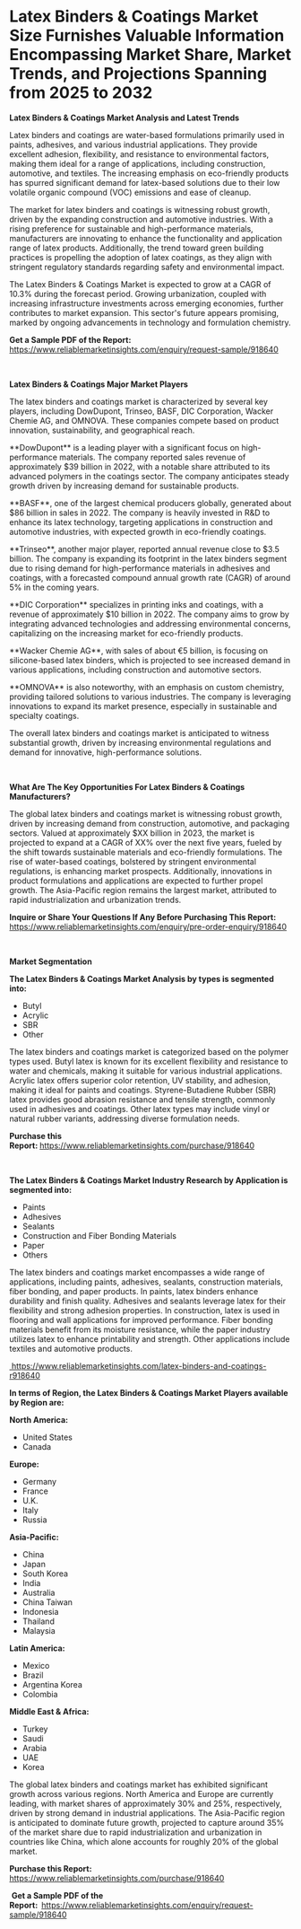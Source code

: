 <p><h1>Latex Binders & Coatings Market Size Furnishes Valuable Information Encompassing Market Share, Market Trends, and Projections Spanning from 2025 to 2032</h1></p><p><strong>Latex Binders & Coatings Market Analysis and Latest Trends</strong></p>
<p><p>Latex binders and coatings are water-based formulations primarily used in paints, adhesives, and various industrial applications. They provide excellent adhesion, flexibility, and resistance to environmental factors, making them ideal for a range of applications, including construction, automotive, and textiles. The increasing emphasis on eco-friendly products has spurred significant demand for latex-based solutions due to their low volatile organic compound (VOC) emissions and ease of cleanup.</p><p>The market for latex binders and coatings is witnessing robust growth, driven by the expanding construction and automotive industries. With a rising preference for sustainable and high-performance materials, manufacturers are innovating to enhance the functionality and application range of latex products. Additionally, the trend toward green building practices is propelling the adoption of latex coatings, as they align with stringent regulatory standards regarding safety and environmental impact. </p><p>The Latex Binders & Coatings Market is expected to grow at a CAGR of 10.3% during the forecast period. Growing urbanization, coupled with increasing infrastructure investments across emerging economies, further contributes to market expansion. This sector's future appears promising, marked by ongoing advancements in technology and formulation chemistry.</p></p>
<p><strong>Get a Sample PDF of the Report:&nbsp;</strong> <a href="https://www.reliablemarketinsights.com/enquiry/request-sample/918640?utm_campaign=2983&utm_medium=2&utm_source=Github&utm_content=ia&utm_term=18042025&utm_id=latex-binders-coatings">https://www.reliablemarketinsights.com/enquiry/request-sample/918640</a></p>
<p>&nbsp;</p>
<p><strong>Latex Binders & Coatings Major Market Players</strong></p>
<p><p>The latex binders and coatings market is characterized by several key players, including DowDupont, Trinseo, BASF, DIC Corporation, Wacker Chemie AG, and OMNOVA. These companies compete based on product innovation, sustainability, and geographical reach.</p><p>**DowDupont** is a leading player with a significant focus on high-performance materials. The company reported sales revenue of approximately $39 billion in 2022, with a notable share attributed to its advanced polymers in the coatings sector. The company anticipates steady growth driven by increasing demand for sustainable products.</p><p>**BASF**, one of the largest chemical producers globally, generated about $86 billion in sales in 2022. The company is heavily invested in R&D to enhance its latex technology, targeting applications in construction and automotive industries, with expected growth in eco-friendly coatings.</p><p>**Trinseo**, another major player, reported annual revenue close to $3.5 billion. The company is expanding its footprint in the latex binders segment due to rising demand for high-performance materials in adhesives and coatings, with a forecasted compound annual growth rate (CAGR) of around 5% in the coming years.</p><p>**DIC Corporation** specializes in printing inks and coatings, with a revenue of approximately $10 billion in 2022. The company aims to grow by integrating advanced technologies and addressing environmental concerns, capitalizing on the increasing market for eco-friendly products.</p><p>**Wacker Chemie AG**, with sales of about €5 billion, is focusing on silicone-based latex binders, which is projected to see increased demand in various applications, including construction and automotive sectors.</p><p>**OMNOVA** is also noteworthy, with an emphasis on custom chemistry, providing tailored solutions to various industries. The company is leveraging innovations to expand its market presence, especially in sustainable and specialty coatings.</p><p>The overall latex binders and coatings market is anticipated to witness substantial growth, driven by increasing environmental regulations and demand for innovative, high-performance solutions.</p></p>
<p>&nbsp;</p>
<p><strong>What Are The Key Opportunities For Latex Binders & Coatings Manufacturers?</strong></p>
<p><p>The global latex binders and coatings market is witnessing robust growth, driven by increasing demand from construction, automotive, and packaging sectors. Valued at approximately $XX billion in 2023, the market is projected to expand at a CAGR of XX% over the next five years, fueled by the shift towards sustainable materials and eco-friendly formulations. The rise of water-based coatings, bolstered by stringent environmental regulations, is enhancing market prospects. Additionally, innovations in product formulations and applications are expected to further propel growth. The Asia-Pacific region remains the largest market, attributed to rapid industrialization and urbanization trends.</p></p>
<p><strong>Inquire or Share Your Questions If Any Before Purchasing This Report:</strong> <a href="https://www.reliablemarketinsights.com/enquiry/pre-order-enquiry/918640?utm_campaign=2983&utm_medium=2&utm_source=Github&utm_content=ia&utm_term=18042025&utm_id=latex-binders-coatings">https://www.reliablemarketinsights.com/enquiry/pre-order-enquiry/918640</a></p>
<p>&nbsp;</p>
<p><strong>Market Segmentation</strong></p>
<p><strong>The Latex Binders & Coatings Market Analysis by types is segmented into:</strong></p>
<p><ul><li>Butyl</li><li>Acrylic</li><li>SBR</li><li>Other</li></ul></p>
<p><p>The latex binders and coatings market is categorized based on the polymer types used. Butyl latex is known for its excellent flexibility and resistance to water and chemicals, making it suitable for various industrial applications. Acrylic latex offers superior color retention, UV stability, and adhesion, making it ideal for paints and coatings. Styrene-Butadiene Rubber (SBR) latex provides good abrasion resistance and tensile strength, commonly used in adhesives and coatings. Other latex types may include vinyl or natural rubber variants, addressing diverse formulation needs.</p></p>
<p><strong>Purchase this Report:&nbsp;</strong><a href="https://www.reliablemarketinsights.com/purchase/918640?utm_campaign=2983&utm_medium=2&utm_source=Github&utm_content=ia&utm_term=18042025&utm_id=latex-binders-coatings">https://www.reliablemarketinsights.com/purchase/918640</a></p>
<p>&nbsp;</p>
<p><strong>The Latex Binders & Coatings Market Industry Research by Application is segmented into:</strong></p>
<p><ul><li>Paints</li><li>Adhesives</li><li>Sealants</li><li>Construction and Fiber Bonding Materials</li><li>Paper</li><li>Others</li></ul></p>
<p><p>The latex binders and coatings market encompasses a wide range of applications, including paints, adhesives, sealants, construction materials, fiber bonding, and paper products. In paints, latex binders enhance durability and finish quality. Adhesives and sealants leverage latex for their flexibility and strong adhesion properties. In construction, latex is used in flooring and wall applications for improved performance. Fiber bonding materials benefit from its moisture resistance, while the paper industry utilizes latex to enhance printability and strength. Other applications include textiles and automotive products.</p></p>
<p><a href="https://www.reliablemarketinsights.com/latex-binders-and-coatings-r918640?utm_campaign=2983&utm_medium=2&utm_source=Github&utm_content=ia&utm_term=18042025&utm_id=latex-binders-coatings">&nbsp;https://www.reliablemarketinsights.com/latex-binders-and-coatings-r918640</a></p>
<p><strong>In terms of Region, the Latex Binders & Coatings Market Players available by Region are:</strong></p>
<p>
    <p> <strong> North America: </strong>
        <ul>
            <li>United States</li>
            <li>Canada</li>
        </ul>
        </p> 
    <p> <strong> Europe: </strong>
        <ul>
            <li>Germany</li>
            <li>France</li>
            <li>U.K.</li>
            <li>Italy</li>
            <li>Russia</li>
        </ul>
        </p> 
    <p> <strong> Asia-Pacific: </strong>
        <ul>
            <li>China</li>
            <li>Japan</li>
            <li>South Korea</li>
            <li>India</li>
            <li>Australia</li>
            <li>China Taiwan</li>
            <li>Indonesia</li>
            <li>Thailand</li>
            <li>Malaysia</li>
        </ul>
        </p> 
    <p> <strong> Latin America: </strong>
        <ul>
            <li>Mexico</li>
            <li>Brazil</li>
            <li>Argentina Korea</li>
            <li>Colombia</li>
        </ul>
        </p> 
    <p> <strong> Middle East & Africa: </strong>
        <ul>
            <li>Turkey</li>
            <li>Saudi</li>
            <li>Arabia</li>
            <li>UAE</li>
            <li>Korea</li>
        </ul>
    </p>
    </p>
<p><p>The global latex binders and coatings market has exhibited significant growth across various regions. North America and Europe are currently leading, with market shares of approximately 30% and 25%, respectively, driven by strong demand in industrial applications. The Asia-Pacific region is anticipated to dominate future growth, projected to capture around 35% of the market share due to rapid industrialization and urbanization in countries like China, which alone accounts for roughly 20% of the global market.</p></p>
<p><strong>Purchase this Report: </strong><a href="https://www.reliablemarketinsights.com/purchase/918640?utm_campaign=2983&utm_medium=2&utm_source=Github&utm_content=ia&utm_term=18042025&utm_id=latex-binders-coatings">https://www.reliablemarketinsights.com/purchase/918640</a></p>
<p>&nbsp;<strong>Get a Sample PDF of the Report:&nbsp;&nbsp;</strong><a href="https://www.reliablemarketinsights.com/enquiry/request-sample/918640?utm_campaign=2983&utm_medium=2&utm_source=Github&utm_content=ia&utm_term=18042025&utm_id=latex-binders-coatings">https://www.reliablemarketinsights.com/enquiry/request-sample/918640</a></p>
<p><strong></strong></p>
<p><p></p><p></p><p></p></p>